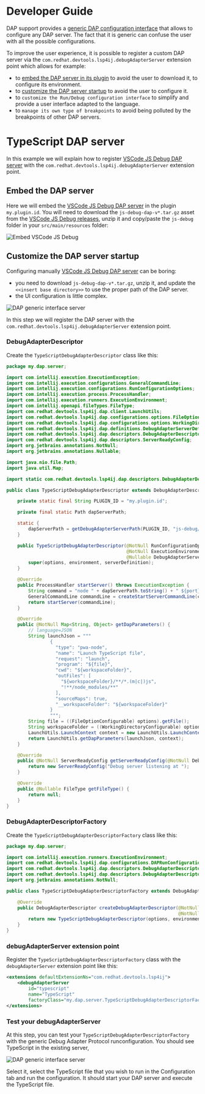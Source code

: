 # Developer Guide

DAP support provides a [generic DAP configuration interface](./UserGuide.md) that allows to configure any DAP server. 
The fact that it is generic can confuse the user with all the possible configurations.

To improve the user experience, it is possible to register a custom DAP server via the
`com.redhat.devtools.lsp4ij.debugAdapterServer` extension point which allows for example:

* to [embed the DAP server in its plugin](#embed-the-dap-server) to avoid the user to download it, to configure its environment.
* to [customize the DAP server startup](#customize-the-dap-server-startup) to avoid the user to configure it.
* to `customize the Run/Debug configuration interface` to simplify and provide a user interface adapted to the language.
* to `manage its own type of breakpoints` to avoid being polluted by the breakpoints of other DAP servers.

# TypeScript DAP server

In this example we will explain how to register [VSCode JS Debug DAP server](./user-defined-dap/vscode-js-debug.md) 
with the `com.redhat.devtools.lsp4ij.debugAdapterServer` extension point.

## Embed the DAP server

Here we will embed the [VSCode JS Debug DAP server](./user-defined-dap/vscode-js-debug.md) in the plugin `my.plugin.id`.
You will need to download the `js-debug-dap-v*.tar.gz` asset from the [VSCode JS Debug releases](https://github.com/microsoft/vscode-js-debug/releases), unzip it 
and copy/paste the `js-debug` folder in your `src/main/resources` folder:

![Embed VSCode JS Debug](images/developer-guide/DAP_server_embed.png)

## Customize the DAP server startup

Configuring manually [VSCode JS Debug DAP server](./user-defined-dap/vscode-js-debug.md) can be boring:

 * you need to download `js-debug-dap-v*.tar.gz`, unzip it, and update the `<<insert base directory>>`
to use the proper path of the DAP server.
 * the UI configuration is little complex.

![DAP generic interface server](./images/developer-guide/DAP_generic_interface_server.png)

In this step we will register the DAP server with the `com.redhat.devtools.lsp4ij.debugAdapterServer` extension point.

### DebugAdapterDescriptor

Create the `TypeScriptDebugAdapterDescriptor` class like this:

```java
package my.dap.server;

import com.intellij.execution.ExecutionException;
import com.intellij.execution.configurations.GeneralCommandLine;
import com.intellij.execution.configurations.RunConfigurationOptions;
import com.intellij.execution.process.ProcessHandler;
import com.intellij.execution.runners.ExecutionEnvironment;
import com.intellij.openapi.fileTypes.FileType;
import com.redhat.devtools.lsp4ij.dap.client.LaunchUtils;
import com.redhat.devtools.lsp4ij.dap.configurations.options.FileOptionConfigurable;
import com.redhat.devtools.lsp4ij.dap.configurations.options.WorkingDirectoryConfigurable;
import com.redhat.devtools.lsp4ij.dap.definitions.DebugAdapterServerDefinition;
import com.redhat.devtools.lsp4ij.dap.descriptors.DebugAdapterDescriptor;
import com.redhat.devtools.lsp4ij.dap.descriptors.ServerReadyConfig;
import org.jetbrains.annotations.NotNull;
import org.jetbrains.annotations.Nullable;

import java.nio.file.Path;
import java.util.Map;

import static com.redhat.devtools.lsp4ij.dap.descriptors.DebugAdapterDescriptorFactory.getDebugAdapterServerPath;

public class TypeScriptDebugAdapterDescriptor extends DebugAdapterDescriptor {

    private static final String PLUGIN_ID = "my.plugin.id";

    private final static Path dapServerPath;

    static {
        dapServerPath = getDebugAdapterServerPath(PLUGIN_ID, "js-debug/src/dapDebugServer.js");
    }

    public TypeScriptDebugAdapterDescriptor(@NotNull RunConfigurationOptions options,
                                            @NotNull ExecutionEnvironment environment,
                                            @Nullable DebugAdapterServerDefinition serverDefinition) {
        super(options, environment, serverDefinition);
    }

    @Override
    public ProcessHandler startServer() throws ExecutionException {
        String command = "node " + dapServerPath.toString() + " ${port} 127.0.0.1";
        GeneralCommandLine commandLine = createStartServerCommandLine(command);
        return startServer(commandLine);
    }

    @Override
    public @NotNull Map<String, Object> getDapParameters() {
        // language=JSON
        String launchJson = """                
                {
                  "type": "pwa-node",
                  "name": "Launch TypeScript file",
                  "request": "launch",
                  "program": "${file}",
                  "cwd": "${workspaceFolder}",
                  "outFiles": [
                    "${workspaceFolder}/**/*.(m|c|)js",
                    "!**/node_modules/**"
                  ],
                  "sourceMaps": true,
                  "__workspaceFolder": "${workspaceFolder}"
                }
                """;
        String file = ((FileOptionConfigurable) options).getFile();
        String workspaceFolder = ((WorkingDirectoryConfigurable) options).getWorkingDirectory();
        LaunchUtils.LaunchContext context = new LaunchUtils.LaunchContext(file, workspaceFolder);
        return LaunchUtils.getDapParameters(launchJson, context);
    }

    @Override
    public @NotNull ServerReadyConfig getServerReadyConfig(@NotNull DebugMode debugMode) {
        return new ServerReadyConfig("Debug server listening at ");
    }

    @Override
    public @Nullable FileType getFileType() {
        return null;
    }
}
```

### DebugAdapterDescriptorFactory

Create the `TypeScriptDebugAdapterDescriptorFactory` class like this:

```java
package my.dap.server;

import com.intellij.execution.runners.ExecutionEnvironment;
import com.redhat.devtools.lsp4ij.dap.configurations.DAPRunConfigurationOptions;
import com.redhat.devtools.lsp4ij.dap.descriptors.DebugAdapterDescriptor;
import com.redhat.devtools.lsp4ij.dap.descriptors.DebugAdapterDescriptorFactory;
import org.jetbrains.annotations.NotNull;

public class TypeScriptDebugAdapterDescriptorFactory extends DebugAdapterDescriptorFactory {

    @Override
    public DebugAdapterDescriptor createDebugAdapterDescriptor(@NotNull DAPRunConfigurationOptions options, 
                                                               @NotNull ExecutionEnvironment environment) {
        return new TypeScriptDebugAdapterDescriptor(options, environment, getServerDefinition());
    }
}
```

### debugAdapterServer extension point

Register the `TypeScriptDebugAdapterDescriptorFactory` class with the `debugAdapterServer` extension point like this:

```xml
<extensions defaultExtensionNs="com.redhat.devtools.lsp4ij">
    <debugAdapterServer
        id="typescript"
        name="TypeScript"
        factoryClass="my.dap.server.TypeScriptDebugAdapterDescriptorFactory" />
</extensions>
```

### Test your debugAdapterServer

At this step, you can test your `TypeScriptDebugAdapterDescriptorFactory` with the generic Debug Adapter Protocol runconfiguration.
You should see TypeScript in the existing server,

![DAP generic interface server](./images/developer-guide/DAP_test_step1.png)

Select it, select the TypeScript file that you wish to run in the Configuration tab and run the configuration.
It should start your DAP server and execute the TypeScript file.


